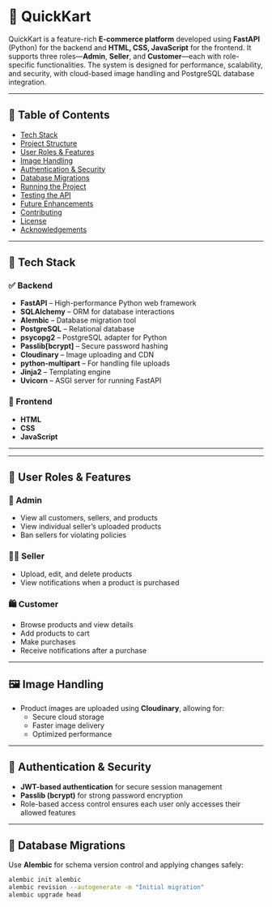 # 🛒 QuickKart

QuickKart is a feature-rich **E-commerce platform** developed using **FastAPI** (Python) for the backend and **HTML, CSS, JavaScript** for the frontend. It supports three roles—**Admin**, **Seller**, and **Customer**—each with role-specific functionalities. The system is designed for performance, scalability, and security, with cloud-based image handling and PostgreSQL database integration.

---

## 📌 Table of Contents

- [Tech Stack](#-tech-stack)
- [Project Structure](#-project-structure)
- [User Roles & Features](#-user-roles--features)
- [Image Handling](#-image-handling)
- [Authentication & Security](#-authentication--security)
- [Database Migrations](#-database-migrations)
- [Running the Project](#-running-the-project)
- [Testing the API](#-testing-the-api)
- [Future Enhancements](#-future-enhancements)
- [Contributing](#-contributing)
- [License](#-license)
- [Acknowledgements](#-acknowledgements)

---

## 🔧 Tech Stack

### ✅ Backend
- **FastAPI** – High-performance Python web framework
- **SQLAlchemy** – ORM for database interactions
- **Alembic** – Database migration tool
- **PostgreSQL** – Relational database
- **psycopg2** – PostgreSQL adapter for Python
- **Passlib[bcrypt]** – Secure password hashing
- **Cloudinary** – Image uploading and CDN
- **python-multipart** – For handling file uploads
- **Jinja2** – Templating engine
- **Uvicorn** – ASGI server for running FastAPI

### 🎨 Frontend
- **HTML**
- **CSS**
- **JavaScript**

---


---

## 👥 User Roles & Features

### 👑 Admin
- View all customers, sellers, and products
- View individual seller’s uploaded products
- Ban sellers for violating policies

### 🧑‍💼 Seller
- Upload, edit, and delete products
- View notifications when a product is purchased

### 🛍 Customer
- Browse products and view details
- Add products to cart
- Make purchases
- Receive notifications after a purchase

---

## 🖼 Image Handling

- Product images are uploaded using **Cloudinary**, allowing for:
  - Secure cloud storage
  - Faster image delivery
  - Optimized performance

---

## 🔐 Authentication & Security

- **JWT-based authentication** for secure session management
- **Passlib (bcrypt)** for strong password encryption
- Role-based access control ensures each user only accesses their allowed features

---

## 🔄 Database Migrations

Use **Alembic** for schema version control and applying changes safely:

```bash
alembic init alembic
alembic revision --autogenerate -m "Initial migration"
alembic upgrade head
